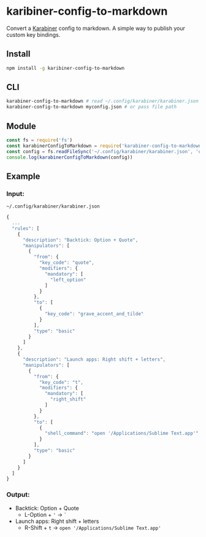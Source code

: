 # karibiner-config-to-markdown

Convert a [Karabiner](https://karabiner-elements.pqrs.org) config to markdown. A simple way to publish your custom key bindings.

## Install

```sh
npm install -g karibiner-config-to-markdown
```

## CLI

```sh
karabiner-config-to-markdown # read ~/.config/karabiner/karabiner.json
karabiner-config-to-markdown myconfig.json # or pass file path
```

## Module

```js
const fs = require('fs')
const karabinerConfigToMarkdown = require('karabiner-config-to-markdown')
const config = fs.readFileSync('~/.config/karabiner/karabiner.json', 'utf-8')
console.log(karabinerConfigToMarkdown(config))
```

## Example

### Input:

`~/.config/karabiner/karabiner.json`

```js
{
  ...
  "rules": [
    {
      "description": "Backtick: Option + Quote",
      "manipulators": [
        {
          "from": {
            "key_code": "quote",
            "modifiers": {
              "mandatory": [
                "left_option"
              ]
            }
          },
          "to": [
            {
              "key_code": "grave_accent_and_tilde"
            }
          ],
          "type": "basic"
        }
      ]
    },
    {
      "description": "Launch apps: Right shift + letters",
      "manipulators": [
        {
          "from": {
            "key_code": "t",
            "modifiers": {
              "mandatory": [
                "right_shift"
              ]
            }
          },
          "to": [
            {
              "shell_command": "open '/Applications/Sublime Text.app'"
            }
          ],
          "type": "basic"
        }
      ]
    }
  ]
}
```

### Output:

- Backtick: Option + Quote
  - L-Option + `'` → `` ` ``
- Launch apps: Right shift + letters
  - R-Shift + `t` → `open '/Applications/Sublime Text.app'`

